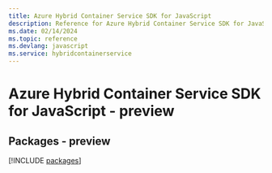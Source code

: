 ```yaml
---
title: Azure Hybrid Container Service SDK for JavaScript
description: Reference for Azure Hybrid Container Service SDK for JavaScript
ms.date: 02/14/2024
ms.topic: reference
ms.devlang: javascript
ms.service: hybridcontainerservice
---
```

# Azure Hybrid Container Service SDK for JavaScript - preview
## Packages - preview
[!INCLUDE [packages](hybrid-container-service-index.md)]